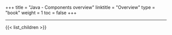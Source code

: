 +++
title = "Java - Components overview"
linktitle = "Overview"
type = "book"
weight = 1
toc = false
+++

---
{{< list_children >}}